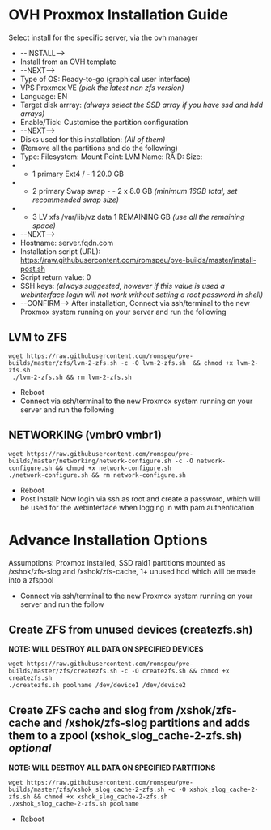 # OVH Proxmox Installation Guide #
Select install for the specific server, via the ovh manager
* --INSTALL-->
* Install from an OVH template
* --NEXT-->
* Type of OS: Ready-to-go (graphical user interface)
* VPS Proxmox VE *(pick the latest non zfs version)*
* Language: EN
* Target disk arrray: *(always select the SSD array if you have ssd and hdd arrays)*
* Enable/Tick: Customise the partition configuration
* --NEXT-->
* Disks used for this installation: *(All of them)*
* (Remove all the partitions and do the following)
* Type: Filesystem: Mount Point: LVM Name: RAID: Size:
* * 1	primary	Ext4	/	 -	1	20.0 GB
* * 2	primary	Swap	swap -	-	2 x 8.0 GB	*(minimum 16GB total, set recommended swap size)*
* * 3	LV	xfs	/var/lib/vz	data	1	REMAINING GB *(use all the remaining space)*
* --NEXT-->
* Hostname: server.fqdn.com
* Installation script (URL): https://raw.githubusercontent.com/romspeu/pve-builds/master/install-post.sh
* Script return value: 0
* SSH keys: *(always suggested, however if this value is used a webinterface login will not work without setting a root password in shell)*
* --CONFIRM-->
After installation, Connect via ssh/terminal to the new Proxmox system running on your server and run the following
## LVM to ZFS
````
wget https://raw.githubusercontent.com/romspeu/pve-builds/master/zfs/lvm-2-zfs.sh -c -O lvm-2-zfs.sh  && chmod +x lvm-2-zfs.sh
 ./lvm-2-zfs.sh && rm lvm-2-zfs.sh
````
* Reboot
* Connect via ssh/terminal to the new Proxmox system running on your server and run the following
## NETWORKING (vmbr0 vmbr1)
```
wget https://raw.githubusercontent.com/romspeu/pve-builds/master/networking/network-configure.sh -c -O network-configure.sh && chmod +x network-configure.sh
./network-configure.sh && rm network-configure.sh
```
* Reboot
* Post Install: Now login via ssh as root and create a password, which will be used for the webinterface when logging in with pam authentication

# Advance Installation Options #
Assumptions: Proxmox installed, SSD raid1 partitions mounted as /xshok/zfs-slog and /xshok/zfs-cache, 1+ unused hdd which will be made into a zfspool

* Connect via ssh/terminal to the new Proxmox system running on your server and run the follow
## Create ZFS from unused devices (createzfs.sh)

**NOTE: WILL  DESTROY ALL DATA ON SPECIFIED DEVICES**
```
wget https://raw.githubusercontent.com/romspeu/pve-builds/master/zfs/createzfs.sh -c -O createzfs.sh && chmod +x createzfs.sh
./createzfs.sh poolname /dev/device1 /dev/device2
```
## Create ZFS cache and slog from /xshok/zfs-cache and /xshok/zfs-slog partitions and adds them to a zpool (xshok_slog_cache-2-zfs.sh) *optional*

**NOTE: WILL  DESTROY ALL DATA ON SPECIFIED PARTITIONS**
```
wget https://raw.githubusercontent.com/romspeu/pve-builds/master/zfs/xshok_slog_cache-2-zfs.sh -c -O xshok_slog_cache-2-zfs.sh && chmod +x xshok_slog_cache-2-zfs.sh
./xshok_slog_cache-2-zfs.sh poolname
```
* Reboot
